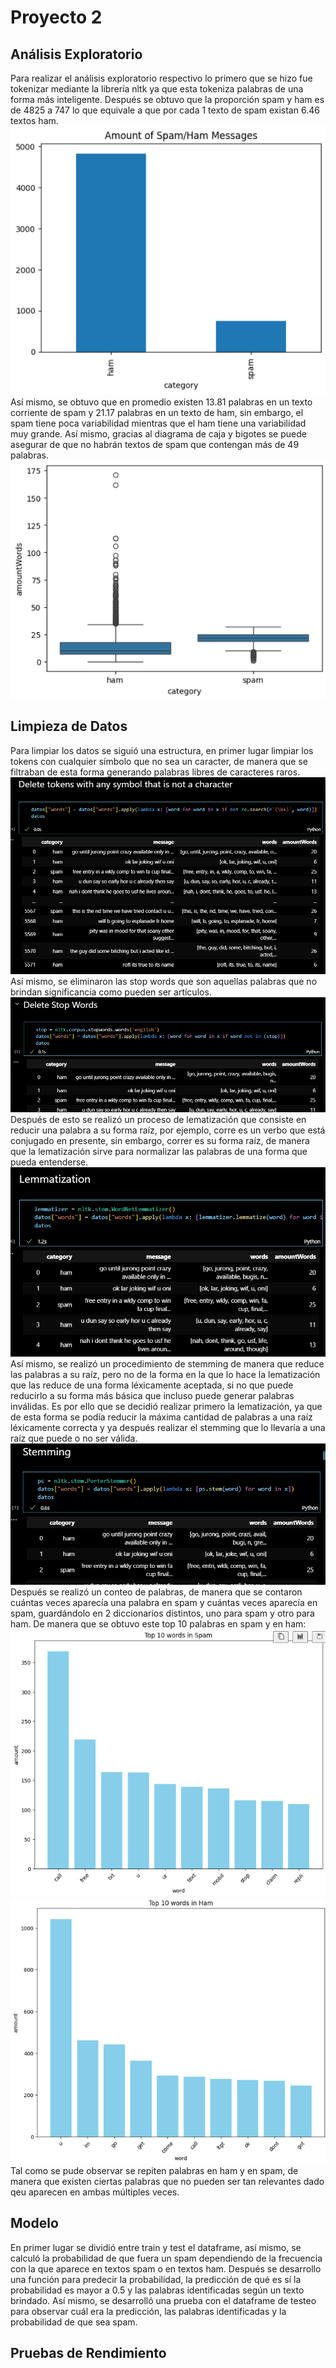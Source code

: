 # Proyecto 2 

## Análisis Exploratorio
Para realizar el análisis exploratorio respectivo lo primero que se hizo fue tokenizar mediante la librería nltk ya que esta tokeniza palabras de una forma más inteligente.
Después se obtuvo que la proporción spam y ham es de 4825 a 747 lo que equivale a que por cada 1 texto de spam existan 6.46 textos ham.
![alt text](image.png)
Así mismo, se obtuvo que en promedio existen 13.81 palabras en un texto corriente de spam y 21.17 palabras en un texto de ham, sin embargo, el spam tiene poca variabilidad mientras que el ham tiene una variabilidad muy grande. Así mismo, gracias al diagrama de caja y bigotes se puede asegurar de que no habrán textos de spam que contengan más de 49 palabras.
![alt text](image-1.png)

## Limpieza de Datos
Para limpiar los datos se siguió una estructura, en primer lugar limpiar los tokens con cualquier símbolo que no sea un caracter, de manera que se filtraban de esta forma generando palabras libres de caracteres raros.
![alt text](image-2.png)
Así mismo, se eliminaron las stop words que son aquellas palabras que no brindan significancia como pueden ser artículos.
![alt text](image-3.png)
Después de esto se realizó un proceso de lematización que consiste en reducir una palabra a su forma raíz, por ejemplo, corre es un verbo que está conjugado en presente, sin embargo, correr es su forma raíz, de manera que la lematización sirve para normalizar las palabras de una forma que pueda entenderse.
![alt text](image-4.png)
Así mismo, se realizó un procedimiento de stemming de manera que reduce las palabras a su raíz, pero no de la forma en la que lo hace la lematización que las reduce de una forma léxicamente aceptada, si no que puede reducirlo a su forma más básica que incluso puede generar palabras inválidas. Es por ello que se decidió realizar primero la lematización, ya que de esta forma se podía reducir la máxima cantidad de palabras a una raíz léxicamente correcta y ya después realizar el stemming que lo llevaría a una raíz que puede o no ser válida.
![alt text](image-5.png)
Después se realizó un conteo de palabras, de manera que se contaron cuántas veces aparecía una palabra en spam y cuántas veces aparecía en spam, guardándolo en 2 diccionarios distintos, uno para spam y otro para ham. De manera que se obtuvo este top 10 palabras en spam y en ham:
![alt text](image-6.png)
![alt text](image-7.png)
Tal como se pude observar se repiten palabras en ham y en spam, de manera que existen ciertas palabras que no pueden ser tan relevantes dado qeu aparecen en ambas múltiples veces.

## Modelo

En primer lugar se dividió entre train y test el dataframe, así mismo, se calculó la probabilidad de que fuera un spam dependiendo de la frecuencia con la que aparece en textos spam o en textos ham. Después se desarrollo una función para predecir la probabilidad, la predicción de qué es sí la probabilidad es mayor a 0.5 y las palabras identificadas según un texto brindado. Así mismo, se desarrolló una prueba con el dataframe de testeo para observar cuál era la predicción, las palabras identificadas y la probabilidad de que sea spam.

## Pruebas de Rendimiento